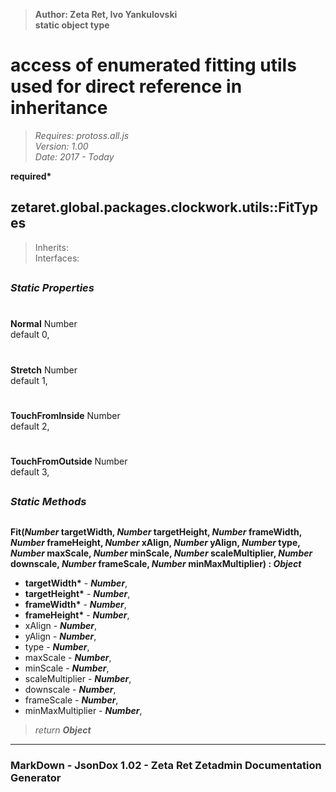 > __Author: Zeta Ret, Ivo Yankulovski__  
> __static object type__  
# access of enumerated fitting utils used for direct reference in inheritance  
> *Requires: protoss.all.js*  
> *Version: 1.00*  
> *Date: 2017 - Today*  

__required*__

## zetaret.global.packages.clockwork.utils::FitTypes  
> Inherits:   
> Interfaces:   


##
### *Static Properties*  

#
__Normal__ Number  
default 0,   

#
__Stretch__ Number  
default 1,   

#
__TouchFromInside__ Number  
default 2,   

#
__TouchFromOutside__ Number  
default 3,   

##
### *Static Methods*

##
__Fit(*Number* targetWidth, *Number* targetHeight, *Number* frameWidth, *Number* frameHeight, *Number* xAlign, *Number* yAlign, *Number* type, *Number* maxScale, *Number* minScale, *Number* scaleMultiplier, *Number* downscale, *Number* frameScale, *Number* minMaxMultiplier) : *Object*__  
  
- __targetWidth*__ - __*Number*__,   
- __targetHeight*__ - __*Number*__,   
- __frameWidth*__ - __*Number*__,   
- __frameHeight*__ - __*Number*__,   
- xAlign - __*Number*__,   
- yAlign - __*Number*__,   
- type - __*Number*__,   
- maxScale - __*Number*__,   
- minScale - __*Number*__,   
- scaleMultiplier - __*Number*__,   
- downscale - __*Number*__,   
- frameScale - __*Number*__,   
- minMaxMultiplier - __*Number*__,   
> *return __Object__*  

---
### MarkDown - JsonDox 1.02 - Zeta Ret Zetadmin Documentation Generator
